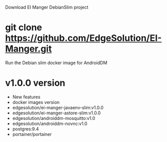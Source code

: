 Download EI Manger DebianSlim project

# git clone https://github.com/EdgeSolution/EI-Manger.git

Run the Debian slim docker image for AndroidDM

# v1.0.0 version
 - New features
 - docker images version
  - edgesolution/ei-manger-javaenv-slim:v1.0.0 
  - edgesolution/ei-manger-astore-slim:v1.0.0
  - edgesolution/androiddm-mosquitto:v1.0
  - edgesolution/androiddm-novnc:v1.0
  - postgres:9.4
  - portainer/portainer
